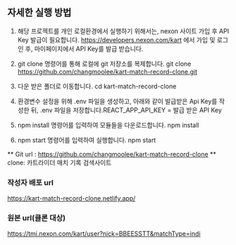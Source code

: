 ## 자세한 실행 방법

1. 해당 프로젝트를 개인 로컬환경에서 실행하기 위해서는, nexon 사이트 가입 후 API Key 발급이 필요합니다.
   https://developers.nexon.com/kart 에서 가입 및 로그인 후, 마이페이지에서 API Key를 발급 받습니다.

2. git clone 명령어를 통해 로컬에 git 저장소를 복제합니다.
   git clone https://github.com/changmoolee/kart-match-record-clone.git

3. 다운 받은 폴더로 이동합니다.
   cd kart-match-record-clone

4. 환경변수 설정을 위해 .env 파일을 생성하고, 아래와 같이 발급받은 Api Key를 작성한 뒤, .env 파일을 저장합니다.REACT_APP_API_KEY = 발급 받은 API Key

5. npm install 명령어를 입력하여 모듈들을 다운로드합니다.
   npm install

6. npm start 명령어를 입력하여 실행합니다.
   npm start

** Git url : https://github.com/changmoolee/kart-match-record-clone **
clone: 카트라이더 매치 기록 검색사이트

### 작성자 배포 url
https://kart-match-record-clone.netlify.app/

### 원본 url(클론 대상)
https://tmi.nexon.com/kart/user?nick=BBEESSTT&matchType=indi